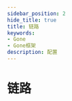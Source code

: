 ```yaml
---
sidebar_position: 2
hide_title: true
title: 链路
keywords:
- Gone
- Gone框架
description: 配置
---
```


# 链路